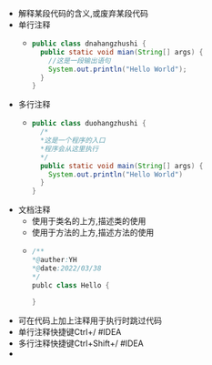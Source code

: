 - 解释某段代码的含义,或废弃某段代码
- 单行注释
	- ```java
	  public class dnahangzhushi {
	    public static void mian(String[] args) {
	      //这是一段输出语句
	      System.out.println("Hello World");
	    }
	  }
	  ```
- 多行注释
	- ```java
	  public class duohangzhushi {
	    /*
	    *这是一个程序的入口
	    *程序会从这里执行
	    */
	    public static void main(String[] args) {
	      System.out.println("Hello World")
	    }
	  }
	  ```
- 文档注释
	- 使用于类名的上方,描述类的使用
	- 使用于方法的上方,描述方法的使用
	- ```java
	  /**
	  *@auther:YH
	  *@date:2022/03/38
	  */
	  publc class Hello {
	    
	  }
	  ```
- 可在代码上加上注释用于执行时跳过代码
- 单行注释快捷键Ctrl+/ #IDEA
- 多行注释快捷键Ctrl+Shift+/ #IDEA
-